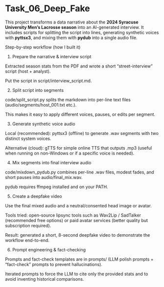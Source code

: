 # Task_06_Deep_Fake

This project transforms a data narrative about the **2024 Syracuse University Men’s Lacrosse season** into an AI-generated interview. It includes scripts for splitting the script into lines, generating synthetic voices with **pyttsx3**, and mixing them with **pydub** into a single audio file.  


Step-by-step workflow (how I built it)

1. Prepare the narrative & interview script

Extracted season stats from the PDF and wrote a short “street-interview” script (host + analyst).

Put the script in script/interview_script.md.

2. Split script into segments

code/split_script.py splits the markdown into per-line text files (audio/segments/host_001.txt etc.).

This makes it easy to apply different voices, pauses, or edits per segment.

3. Generate synthetic voice audio

Local (recommended): pyttsx3 (offline) to generate .wav segments with two distinct system voices.

Alternative (cloud): gTTS for simple online TTS that outputs .mp3 (useful when running on non-Windows or if a specific voice is needed).

4. Mix segments into final interview audio

code/mixdown_pydub.py combines per-line .wav files, modest fades, and short pauses into audio/final_mix.wav.

pydub requires ffmpeg installed and on your PATH.

5. Create a deepfake video

Use the final mixed audio and a neutral/consented head image or avatar.

Tools tried: open-source lipsync tools such as Wav2Lip / SadTalker (recommended free options) or paid avatar services (better quality but subscription required).

Result: generated a short, 8-second deepfake video to demonstrate the workflow end-to-end.

6. Prompt engineering & fact-checking

Prompts and fact-check templates are in prompts/ (LLM polish prompts + “fact-check” prompts to prevent hallucinations).

Iterated prompts to force the LLM to cite only the provided stats and to avoid inventing historical comparisons.
